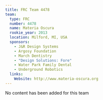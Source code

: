 ```yaml
---
title: FRC Team 4478
team:
  type: FRC
  number: 4478
  name: Materia Oscura
  rookie_year: 2013
  location: Milford, MI, USA
  sponsors:
    - J&R Design Systems
    - Argosy Foundation
    - March Dentistry
    - "Design Solutions: Fore"
    - Water Park Family Dental
    - Underground Robotics
  links:
    Website: http://www.materia-oscura.org
---
```

No content has been added for this team